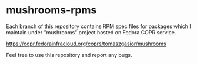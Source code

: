 mushrooms-rpms
===

Each branch of this repository contains RPM spec files for packages which I maintain under "mushrooms" project hosted on Fedora COPR service.

https://copr.fedorainfracloud.org/coprs/tomaszgasior/mushrooms

Feel free to use this repository and report any bugs.
